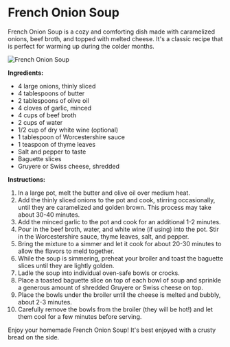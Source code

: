 # French Onion Soup

French Onion Soup is a cozy and comforting dish made with caramelized onions, beef broth, and topped with melted cheese. It's a classic recipe that is perfect for warming up during the colder months.

![French Onion Soup](https://source.unsplash.com/random/?french-onion-soup)

**Ingredients:**
- 4 large onions, thinly sliced
- 4 tablespoons of butter
- 2 tablespoons of olive oil
- 4 cloves of garlic, minced
- 4 cups of beef broth
- 2 cups of water
- 1/2 cup of dry white wine (optional)
- 1 tablespoon of Worcestershire sauce
- 1 teaspoon of thyme leaves
- Salt and pepper to taste
- Baguette slices
- Gruyere or Swiss cheese, shredded

**Instructions:**
1. In a large pot, melt the butter and olive oil over medium heat.
2. Add the thinly sliced onions to the pot and cook, stirring occasionally, until they are caramelized and golden brown. This process may take about 30-40 minutes.
3. Add the minced garlic to the pot and cook for an additional 1-2 minutes.
4. Pour in the beef broth, water, and white wine (if using) into the pot. Stir in the Worcestershire sauce, thyme leaves, salt, and pepper.
5. Bring the mixture to a simmer and let it cook for about 20-30 minutes to allow the flavors to meld together.
6. While the soup is simmering, preheat your broiler and toast the baguette slices until they are lightly golden.
7. Ladle the soup into individual oven-safe bowls or crocks.
8. Place a toasted baguette slice on top of each bowl of soup and sprinkle a generous amount of shredded Gruyere or Swiss cheese on top.
9. Place the bowls under the broiler until the cheese is melted and bubbly, about 2-3 minutes.
10. Carefully remove the bowls from the broiler (they will be hot!) and let them cool for a few minutes before serving.

Enjoy your homemade French Onion Soup! It's best enjoyed with a crusty bread on the side.